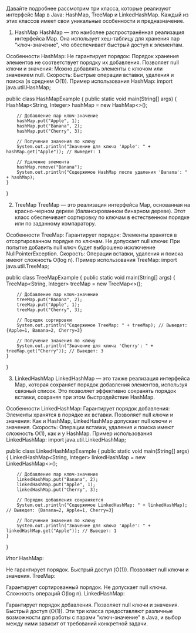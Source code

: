 Давайте подробнее рассмотрим три класса, которые реализуют интерфейс Map в Java: HashMap, TreeMap и LinkedHashMap. Каждый из этих классов имеет свои уникальные особенности и предназначение.

1. HashMap
HashMap — это наиболее распространённая реализация интерфейса Map. Она использует хеш-таблицу для хранения пар "ключ-значение", что обеспечивает быстрый доступ к элементам.

Особенности HashMap:
Не гарантирует порядок: Порядок хранения элементов не соответствует порядку их добавления.
Позволяет null ключи и значения: Можно добавлять элементы с ключом или значением null.
Скорость: Быстрые операции вставки, удаления и поиска (в среднем O(1)).
Пример использования HashMap:
import java.util.HashMap;

public class HashMapExample {
    public static void main(String[] args) {
        HashMap<String, Integer> hashMap = new HashMap<>();

        // Добавление пар ключ-значение
        hashMap.put("Apple", 1);
        hashMap.put("Banana", 2);
        hashMap.put("Cherry", 3);

        // Получение значения по ключу
        System.out.println("Значение для ключа 'Apple': " + hashMap.get("Apple")); // Выведет: 1

        // Удаление элемента
        hashMap.remove("Banana");
        System.out.println("Содержимое HashMap после удаления 'Banana': " + hashMap);
    }
}

2. TreeMap
TreeMap — это реализация интерфейса Map, основанная на красно-черном дереве (балансированном бинарном дереве). Этот класс обеспечивает сортировку по ключам в естественном порядке или по заданному компаратору.

Особенности TreeMap:
Гарантирует порядок: Элементы хранятся в отсортированном порядке по ключам.
Не допускает null ключи: При попытке добавить null ключ будет выброшено исключение NullPointerException.
Скорость: Операции вставки, удаления и поиска имеют сложность O(log n).
Пример использования TreeMap:
import java.util.TreeMap;

public class TreeMapExample {
    public static void main(String[] args) {
        TreeMap<String, Integer> treeMap = new TreeMap<>();

        // Добавление пар ключ-значение
        treeMap.put("Banana", 2);
        treeMap.put("Apple", 1);
        treeMap.put("Cherry", 3);

        // Порядок сортировки
        System.out.println("Содержимое TreeMap: " + treeMap); // Выведет: {Apple=1, Banana=2, Cherry=3}

        // Получение значения по ключу
        System.out.println("Значение для ключа 'Cherry': " + treeMap.get("Cherry")); // Выведет: 3
    }
}

3. LinkedHashMap
LinkedHashMap — это также реализация интерфейса Map, которая сохраняет порядок добавления элементов, используя связный список. Это позволяет эффективно сохранять порядок вставки, сохраняя при этом быстродействие HashMap.

Особенности LinkedHashMap:
Гарантирует порядок добавления: Элементы хранятся в порядке их вставки.
Позволяет null ключи и значения: Как и HashMap, LinkedHashMap допускает null ключи и значения.
Скорость: Операции вставки, удаления и поиска имеют сложность O(1), как и у HashMap.
Пример использования LinkedHashMap:
import java.util.LinkedHashMap;

public class LinkedHashMapExample {
    public static void main(String[] args) {
        LinkedHashMap<String, Integer> linkedHashMap = new LinkedHashMap<>();

        // Добавление пар ключ-значение
        linkedHashMap.put("Banana", 2);
        linkedHashMap.put("Apple", 1);
        linkedHashMap.put("Cherry", 3);

        // Порядок добавления сохраняется
        System.out.println("Содержимое LinkedHashMap: " + linkedHashMap); // Выведет: {Banana=2, Apple=1, Cherry=3}

        // Получение значения по ключу
        System.out.println("Значение для ключа 'Apple': " + linkedHashMap.get("Apple")); // Выведет: 1
    }
}


Итог
HashMap:

Не гарантирует порядок.
Быстрый доступ (O(1)).
Позволяет null ключи и значения.
TreeMap:

Гарантирует сортированный порядок.
Не допускает null ключи.
Сложность операций O(log n).
LinkedHashMap:

Гарантирует порядок добавления.
Позволяет null ключи и значения.
Быстрый доступ (O(1)).
Эти три класса предоставляют различные возможности для работы с парами "ключ-значение" в Java, и выбор между ними зависит от требований конкретной задачи.
